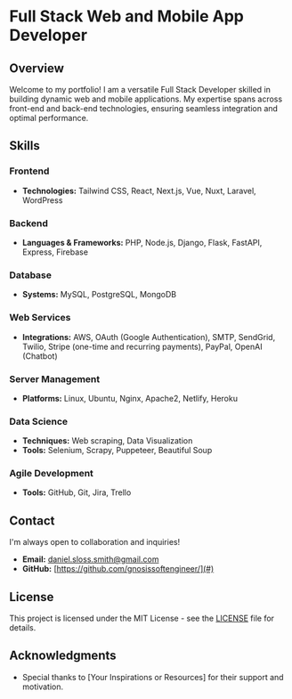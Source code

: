 # Full Stack Web and Mobile App Developer

## Overview

Welcome to my portfolio! I am a versatile Full Stack Developer skilled in building dynamic web and mobile applications. My expertise spans across front-end and back-end technologies, ensuring seamless integration and optimal performance.

## Skills

### Frontend
- **Technologies:** Tailwind CSS, React, Next.js, Vue, Nuxt, Laravel, WordPress

### Backend
- **Languages & Frameworks:** PHP, Node.js, Django, Flask, FastAPI, Express, Firebase

### Database
- **Systems:** MySQL, PostgreSQL, MongoDB

### Web Services
- **Integrations:** AWS, OAuth (Google Authentication), SMTP, SendGrid, Twilio, Stripe (one-time and recurring payments), PayPal, OpenAI (Chatbot)

### Server Management
- **Platforms:** Linux, Ubuntu, Nginx, Apache2, Netlify, Heroku

### Data Science
- **Techniques:** Web scraping, Data Visualization
- **Tools:** Selenium, Scrapy, Puppeteer, Beautiful Soup

### Agile Development
- **Tools:** GitHub, Git, Jira, Trello

## Contact

I'm always open to collaboration and inquiries!

- **Email:** [daniel.sloss.smith@gmail.com](mailto:daniel.sloss.smith@gmail.com)
- **GitHub:** [https://github.com/gnosissoftengineer/](#)

## License

This project is licensed under the MIT License - see the [LICENSE](LICENSE) file for details.

## Acknowledgments

- Special thanks to [Your Inspirations or Resources] for their support and motivation.
